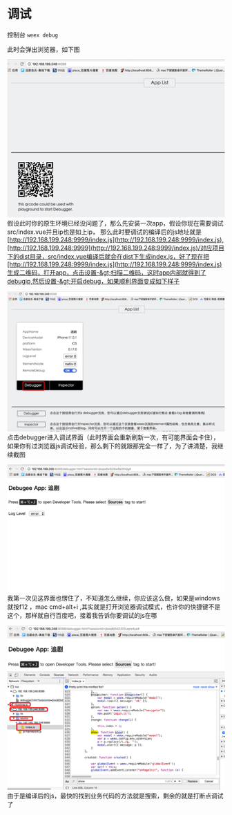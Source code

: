 # 调试

控制台 `weex debug`

此时会弹出浏览器，如下图

![](/assets/WechatIMG50.jpeg)假设此时你的原生环境已经没问题了，那么先安装一次app，假设你现在需要调试src/index.vue并且ip也是如上ip， 那么此时要调试的编译后的js地址就是[http://192.168.199.248:9999/index.js](http://192.168.199.248:9999/index.js),[http://192.168.199.248:9999](http://192.168.199.248:9999/index.js)/对应项目下的dist目录，src/index.vue编译后就会在dist下生成index.js，好了现在把[http://192.168.199.248:9999/index.js](http://192.168.199.248:9999/index.js)生成二维码，打开app，点击设置-&gt;扫描二维码，这时app内部就得到了debugip,然后设置-&gt;开启debug，如果顺利界面变成如下样子

![](/assets/WechatIMG51.jpeg)点击debugger进入调试界面（此时界面会重新刷新一次，有可能界面会卡住），如果你有过浏览器js调试经验，那么剩下的就跟那完全一样了，为了讲清楚，我继续截图

![](/assets/WechatIMG52.jpeg)我第一次见这界面也愣住了，不知道怎么继续，你应该这么做，如果是windows就按f12 ，mac   cmd+alt+i ,其实就是打开浏览器调试模式，也许你的快捷键不是这个，那样就自行百度吧，接着我告诉你要调试的js在哪

![](/assets/WechatIMG53.jpeg)由于是编译后的js，最快的找到业务代码的方法就是搜索，剩余的就是打断点调试了

